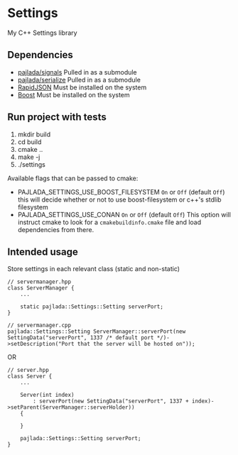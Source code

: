 # Settings

My C++ Settings library

## Dependencies

- [pajlada/signals](https://github.com/pajlada/signals)
  Pulled in as a submodule
- [pajlada/serialize](https://github.com/pajlada/serialize)
  Pulled in as a submodule
- [RapidJSON](http://rapidjson.org/)
  Must be installed on the system
- [Boost](https://www.boost.org/)
  Must be installed on the system

## Run project with tests

1. mkdir build
2. cd build
3. cmake ..
4. make -j
5. ./settings

Available flags that can be passed to cmake:

- PAJLADA_SETTINGS_USE_BOOST_FILESYSTEM `On` or `Off` (default `Off`)
  this will decide whether or not to use boost-filesystem or c++'s stdlib filesystem
- PAJLADA_SETTINGS_USE_CONAN `On` or `Off` (default `Off`)
  This option will instruct cmake to look for a `cmakebuildinfo.cmake` file and load dependencies from there.

## Intended usage

Store settings in each relevant class (static and non-static)

```
// servermanager.hpp
class ServerManager {
    ...

    static pajlada::Settings::Setting serverPort;
}

// servermanager.cpp
pajlada::Settings::Setting ServerManager::serverPort(new SettingData("serverPort", 1337 /* default port */)->setDescription("Port that the server will be hosted on"));
```

OR

```
// server.hpp
class Server {
    ...

    Server(int index)
        : serverPort(new SettingData("serverPort", 1337 + index)->setParent(ServerManager::serverHolder))
    {

    }

    pajlada::Settings::Setting serverPort;
}
```

